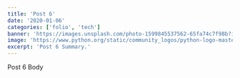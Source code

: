 ```yaml
---
title: 'Post 6'
date: '2020-01-06'
categories: ['folio', 'tech']
banner: 'https://images.unsplash.com/photo-1599845537562-65fa74c7f98b?ixlib=rb-1.2.1&ixid=eyJhcHBfaWQiOjEyMDd9&auto=format&fit=crop&w=2700&q=80'
image: 'https://www.python.org/static/community_logos/python-logo-master-v3-TM.png'
excerpt: 'Post 6 Summary.'
---
```


Post 6 Body